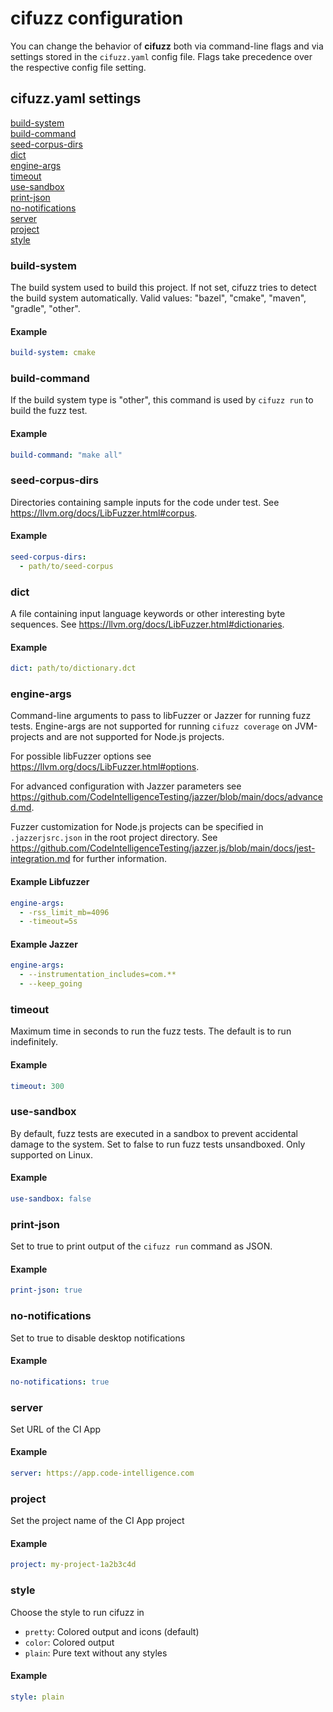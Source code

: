 # cifuzz configuration

You can change the behavior of **cifuzz** both via command-line flags
and via settings stored in the `cifuzz.yaml` config file. Flags take
precedence over the respective config file setting.

## cifuzz.yaml settings

[build-system](#build-system) <br/>
[build-command](#build-command) <br/>
[seed-corpus-dirs](#seed-corpus-dirs) <br/>
[dict](#dict) <br/>
[engine-args](#engine-args) <br/>
[timeout](#timeout) <br/>
[use-sandbox](#use-sandbox) <br/>
[print-json](#print-json) <br/>
[no-notifications](#no-notifications) <br/>
[server](#server) <br/>
[project](#project) <br/>
[style](#style) <br/>

<a id="build-system"></a>

### build-system

The build system used to build this project. If not set, cifuzz tries
to detect the build system automatically.
Valid values: "bazel", "cmake", "maven", "gradle", "other".

#### Example

```yaml
build-system: cmake
```

<a id="build-command"></a>

### build-command

If the build system type is "other", this command is used by
`cifuzz run` to build the fuzz test.

#### Example

```yaml
build-command: "make all"
```

<a id="seed-corpus-dirs"></a>

### seed-corpus-dirs

Directories containing sample inputs for the code under test.
See https://llvm.org/docs/LibFuzzer.html#corpus.

#### Example

```yaml
seed-corpus-dirs:
  - path/to/seed-corpus
```

<a id="dict"></a>

### dict

A file containing input language keywords or other interesting byte
sequences.
See https://llvm.org/docs/LibFuzzer.html#dictionaries.

#### Example

```yaml
dict: path/to/dictionary.dct
```

<a id="engine-args"></a>

### engine-args

Command-line arguments to pass to libFuzzer or Jazzer for running fuzz tests.
Engine-args are not supported for running `cifuzz coverage` on JVM-projects
and are not supported for Node.js projects.

For possible libFuzzer options see https://llvm.org/docs/LibFuzzer.html#options.

For advanced configuration with Jazzer parameters see https://github.com/CodeIntelligenceTesting/jazzer/blob/main/docs/advanced.md.

Fuzzer customization for Node.js projects can be specified in `.jazzerjsrc.json`
in the root project directory. See https://github.com/CodeIntelligenceTesting/jazzer.js/blob/main/docs/jest-integration.md
for further information.

#### Example Libfuzzer

```yaml
engine-args:
  - -rss_limit_mb=4096
  - -timeout=5s
```

#### Example Jazzer

```yaml
engine-args:
  - --instrumentation_includes=com.**
  - --keep_going
```

<a id="timeout"></a>

### timeout

Maximum time in seconds to run the fuzz tests. The default is to run
indefinitely.

#### Example

```yaml
timeout: 300
```

<a id="use-sandbox"></a>

### use-sandbox

By default, fuzz tests are executed in a sandbox to prevent accidental
damage to the system. Set to false to run fuzz tests unsandboxed.
Only supported on Linux.

#### Example

```yaml
use-sandbox: false
```

<a id="print-json"></a>

### print-json

Set to true to print output of the `cifuzz run` command as JSON.

#### Example

```yaml
print-json: true
```

### no-notifications

Set to true to disable desktop notifications

#### Example

```yaml
no-notifications: true
```

### server

Set URL of the CI App

#### Example

```yaml
server: https://app.code-intelligence.com
```

### project

Set the project name of the CI App project

#### Example

```yaml
project: my-project-1a2b3c4d
```

### style

Choose the style to run cifuzz in

- `pretty`: Colored output and icons (default)
- `color`: Colored output
- `plain`: Pure text without any styles

#### Example

```yaml
style: plain
```
